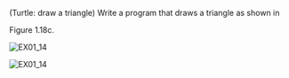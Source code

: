 (Turtle: draw a triangle) Write a program that draws a triangle as shown in

Figure 1.18c.

![EX01_14](https://user-images.githubusercontent.com/110781912/197060882-4b77b3c6-64b2-41c6-8299-81f2a6a3ae1d.png)

![EX01_14](https://user-images.githubusercontent.com/110781912/197060937-d4f748cc-c101-427c-988d-88b7f0230d69.png)
